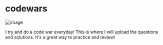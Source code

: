 # codewars

![image](https://user-images.githubusercontent.com/102040536/172086576-afa953c3-82c9-4e9c-b241-f131571809ff.png)


I try and do a code war everyday! This is where I will upload the questions and solutions. It's a great way to practice and review!
